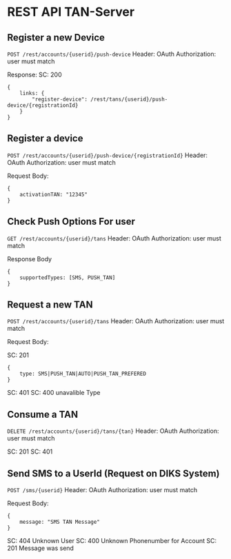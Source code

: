 # REST API TAN-Server

## Register a new Device

`POST /rest/accounts/{userid}/push-device`
Header: OAuth Authorization: user must match

Response:
SC: 200

	{
		links: {
			"register-device": /rest/tans/{userid}/push-device/{registrationId}
		}
	}

## Register a device

`POST /rest/accounts/{userid}/push-device/{registrationId}`
Header: OAuth Authorization: user must match

Request Body:

	{
		activationTAN: "12345"
	}

## Check Push Options For user
 
`GET /rest/accounts/{userid}/tans`
Header: OAuth Authorization: user must match

Response Body

	{
		supportedTypes: [SMS, PUSH_TAN]
	}

## Request a new TAN

`POST /rest/accounts/{userid}/tans`
Header: OAuth Authorization: user must match

Request Body:

SC: 201

	{
		type: SMS|PUSH_TAN|AUTO|PUSH_TAN_PREFERED
	}


SC: 401
SC: 400 unavalible Type

## Consume a TAN

`DELETE /rest/accounts/{userid}/tans/{tan}`
Header: OAuth Authorization: user must match

SC: 201
SC: 401

## Send SMS to a UserId (Request on DIKS System)

`POST /sms/{userid}`
Header: OAuth Authorization: user must match

Request Body:

	{
		message: "SMS TAN Message"
	}

SC: 404 Unknown User
SC: 400 Unknown Phonenumber for Account
SC: 201 Message was send








